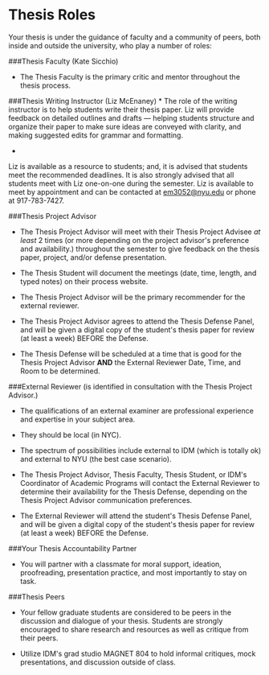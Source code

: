 # Thesis Roles

Your thesis is under the guidance of faculty and a community of peers, both inside and outside the university, who play a number of roles:

###Thesis Faculty (Kate Sicchio)

* The Thesis Faculty is the primary critic and mentor throughout the thesis process. 

###Thesis Writing Instructor (Liz McEnaney)
* 
The role of the writing instructor is to help students write their thesis paper. Liz will provide feedback on detailed outlines and drafts — helping students structure and organize their paper to make sure ideas are conveyed with clarity, and making suggested edits for grammar and formatting.

* 
Liz is available as a resource to students; and, it is advised that students meet the recommended deadlines. It is also strongly advised that all students meet with Liz one-on-one during the semester. Liz is available to meet by appointment and can be contacted at em3052@nyu.edu or phone at 917-783-7427. 

###Thesis Project Advisor

* The Thesis Project Advisor will meet with their Thesis Project Advisee *at least* 2 times (or more depending on the project advisor's preference and availability.) throughout the semester to give feedback on the thesis paper, project, and/or defense presentation. 

* The Thesis Student will document the meetings (date, time, length, and typed notes) on their process website. 

* The Thesis Project Advisor will be the primary recommender for the external reviewer.

* The Thesis Project Advisor agrees to attend the Thesis Defense Panel, and will be given a digital copy of the student's thesis paper for review (at least a week) BEFORE the Defense.

* The Thesis Defense will be scheduled at a time that is good for the Thesis Project Advisor **AND** the External Reviewer  Date, Time, and Room to be determined.

###External Reviewer (is identified in consultation with the Thesis Project Advisor.)

* The qualifications of an external examiner are professional experience and expertise in your subject area. 

* They should be local (in NYC).

* The spectrum of possibilities include external to IDM (which is totally ok) and external to NYU (the best case scenario).

* The Thesis Project Advisor, Thesis Faculty, Thesis Student, or IDM's Coordinator of Academic Programs will contact the External Reviewer to determine their availability for the Thesis Defense, depending on the Thesis Project Advisor communication preferences. 

* The External Reviewer will attend the student's Thesis Defense Panel, and will be given a digital copy of the student's thesis paper for review (at least a week) BEFORE the Defense.

###Your Thesis Accountability Partner

* You will partner with a classmate for moral support, ideation, proofreading, presentation practice, and most importantly to stay on task.

###Thesis Peers

* Your fellow graduate students are considered to be peers in the discussion and dialogue of your thesis. Students are strongly encouraged to share research and resources as well as critique from their peers. 

* Utilize IDM's grad studio MAGNET 804 to hold informal critiques, mock presentations, and discussion outside of class.